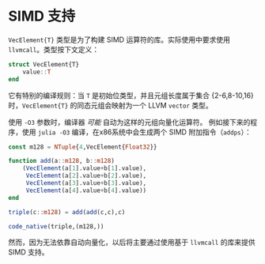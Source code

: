 # SIMD 支持

`VecElement{T}` 类型是为了构建 SIMD 运算符的库。实际使用中要求使用 `llvmcall`。类型按下文定义：

```julia
struct VecElement{T}
    value::T
end
```

它有特别的编译规则：当 `T` 是初始位类型，并且元组长度属于集合 {2-6,8-10,16} 时，`VecElement{T}` 的同态元组会映射为一个 LLVM `vector` 类型。

使用 `-O3` 参数时，编译器 *可能* 自动为这样的元组向量化运算符。
例如接下来的程序，使用 `julia -O3` 编译，在x86系统中会生成两个 SIMD 附加指令（`addps`）：

```julia
const m128 = NTuple{4,VecElement{Float32}}

function add(a::m128, b::m128)
    (VecElement(a[1].value+b[1].value),
     VecElement(a[2].value+b[2].value),
     VecElement(a[3].value+b[3].value),
     VecElement(a[4].value+b[4].value))
end

triple(c::m128) = add(add(c,c),c)

code_native(triple,(m128,))
```

然而，因为无法依靠自动向量化，以后将主要通过使用基于 `llvmcall` 的库来提供 SIMD 支持。
